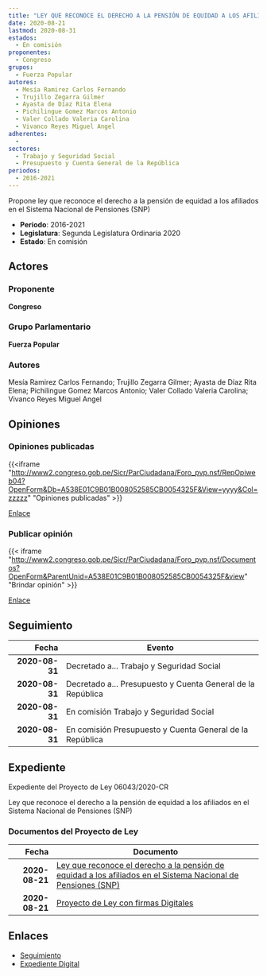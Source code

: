 ```yaml
---
title: "LEY QUE RECONOCE EL DERECHO A LA PENSIÓN DE EQUIDAD A LOS AFILIADOS EN EL SISTEMA NACIONAL DE PENSIONES (SNP)"
date: 2020-08-21
lastmod: 2020-08-31
estados: 
  - En comisión
proponentes: 
  - Congreso
grupos: 
  - Fuerza Popular
autores: 
  - Mesía Ramirez Carlos Fernando
  - Trujillo Zegarra Gilmer
  - Ayasta de Díaz Rita Elena
  - Pichilingue Gomez Marcos Antonio
  - Valer Collado Valeria Carolina
  - Vivanco Reyes Miguel Angel
adherentes: 
  - 
sectores: 
  - Trabajo y Seguridad Social
  - Presupuesto y Cuenta General de la República
periodos: 
  - 2016-2021
---
```


Propone ley que reconoce el derecho a la pensión de equidad a los afiliados en el Sistema Nacional de Pensiones (SNP)

- **Periodo**: 2016-2021
- **Legislatura**: Segunda Legislatura Ordinaria 2020
- **Estado**: En comisión

## Actores

### Proponente

**Congreso**

### Grupo Parlamentario

**Fuerza Popular**

### Autores

Mesía Ramirez Carlos Fernando; Trujillo Zegarra Gilmer; Ayasta de Díaz Rita Elena; Pichilingue Gomez Marcos Antonio; Valer Collado Valeria Carolina; Vivanco Reyes Miguel Angel


## Opiniones

### Opiniones publicadas

{{<iframe "http://www2.congreso.gob.pe/Sicr/ParCiudadana/Foro_pvp.nsf/RepOpiweb04?OpenForm&Db=A538E01C9B01B008052585CB0054325F&View=yyyy&Col=zzzzz" "Opiniones publicadas" >}}

[Enlace](http://www2.congreso.gob.pe/Sicr/ParCiudadana/Foro_pvp.nsf/RepOpiweb04?OpenForm&Db=A538E01C9B01B008052585CB0054325F&View=yyyy&Col=zzzzz)
### Publicar opinión

{{< iframe "http://www2.congreso.gob.pe/Sicr/ParCiudadana/Foro_pvp.nsf/Documentos?OpenForm&ParentUnid=A538E01C9B01B008052585CB0054325F&view" "Brindar opinión" >}}

[Enlace](http://www2.congreso.gob.pe/Sicr/ParCiudadana/Foro_pvp.nsf/Documentos?OpenForm&ParentUnid=A538E01C9B01B008052585CB0054325F&view)

## Seguimiento

| Fecha | Evento |
|------:|--------|
| **2020-08-31** | Decretado a... Trabajo y Seguridad Social|
| **2020-08-31** | Decretado a... Presupuesto y Cuenta General de la República|
| **2020-08-31** | En comisión Trabajo y Seguridad Social|
| **2020-08-31** | En comisión Presupuesto y Cuenta General de la República|


## Expediente

Expediente del Proyecto de Ley 06043/2020-CR

Ley que reconoce el derecho a la pensión de equidad a los afiliados en el Sistema Nacional de Pensiones (SNP)


### Documentos del Proyecto de Ley

| Fecha | Documento |
|------:|--------|
| **2020-08-21** | [Ley que reconoce el derecho a la pensión de equidad a los afiliados en el Sistema Nacional de Pensiones (SNP)](http://www.leyes.congreso.gob.pe/Documentos/2016_2021/Proyectos_de_Ley_y_de_Resoluciones_Legislativas/PL06043-20200821.pdf) |
| **2020-08-21** | [Proyecto de Ley con firmas Digitales](http://www.leyes.congreso.gob.pe/Documentos/2016_2021/Proyectos_de_Ley_y_de_Resoluciones_Legislativas/Proyectos_Firmas_digitales/PL06043.pdf) |

## Enlaces 

- [Seguimiento](http://www2.congreso.gob.pe/Sicr/TraDocEstProc/CLProLey2016.nsf/f7fff46988ca05b1052578e100829cc7/4b1641aa1f807688052585cb0066d22f?OpenDocument)
- [Expediente Digital](http://www2.congreso.gob.pe/Sicr/TraDocEstProc/CLProLey2016.nsf/f7fff46988ca05b1052578e100829cc7/4b1641aa1f807688052585cb0066d22f?OpenDocument&Click=05257FB7005EB655.eb71d0cf91d8294e05256cdf006b5706/$Body/0.1C6C)
